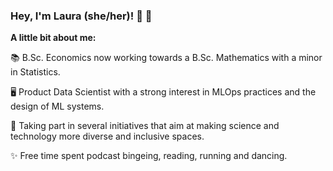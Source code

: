 ### Hey, I'm Laura (she/her)! 👋 🤗

**A little bit about me:**

📚 B.Sc. Economics now working towards a B.Sc. Mathematics with a minor in Statistics.

🖥️ Product Data Scientist with a strong interest in MLOps practices and the design of ML systems.

🌱 Taking part in several initiatives that aim at making science and technology more diverse and inclusive spaces.

✨ Free time spent podcast bingeing, reading, running and dancing.
